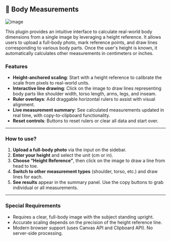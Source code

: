 ## 📏 Body Measurements
![image](https://github.com/user-attachments/assets/989fa7e2-a70b-4a61-b1fe-07bc85b4fb74)

This plugin provides an intuitive interface to calculate real-world body dimensions from a single image by leveraging a height reference. It allows users to upload a full-body photo, mark reference points, and draw lines corresponding to various body parts. Once the user's height is known, it automatically calculates other measurements in centimeters or inches.

### Features

- **Height-anchored scaling**: Start with a height reference to calibrate the scale from pixels to real-world units.
- **Interactive line drawing**: Click on the image to draw lines representing body parts like shoulder width, torso length, arms, legs, and inseam.
- **Ruler overlays**: Add draggable horizontal rulers to assist with visual alignment.
- **Live measurement summary**: See calculated measurements updated in real time, with copy-to-clipboard functionality.
- **Reset controls**: Buttons to reset rulers or clear all data and start over.

---

### How to use?

1. **Upload a full-body photo** via the input on the sidebar.
2. **Enter your height** and select the unit (cm or in).
3. **Choose “Height Reference”**, then click on the image to draw a line from head to toe.
4. **Switch to other measurement types** (shoulder, torso, etc.) and draw lines for each.
5. **See results** appear in the summary panel. Use the copy buttons to grab individual or all measurements.

---

### Special Requirements

- Requires a clear, full-body image with the subject standing upright.
- Accurate scaling depends on the precision of the height reference line.
- Modern browser support (uses Canvas API and Clipboard API). No server-side processing.
